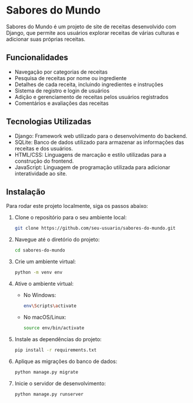 # Sabores do Mundo

Sabores do Mundo é um projeto de site de receitas desenvolvido com Django, que permite aos usuários explorar receitas de várias culturas e adicionar suas próprias receitas. 

## Funcionalidades

- Navegação por categorias de receitas
- Pesquisa de receitas por nome ou ingrediente
- Detalhes de cada receita, incluindo ingredientes e instruções
- Sistema de registro e login de usuários
- Adição e gerenciamento de receitas pelos usuários registrados
- Comentários e avaliações das receitas

## Tecnologias Utilizadas

- Django: Framework web utilizado para o desenvolvimento do backend.
- SQLite: Banco de dados utilizado para armazenar as informações das receitas e dos usuários.
- HTML/CSS: Linguagens de marcação e estilo utilizadas para a construção do frontend.
- JavaScript: Linguagem de programação utilizada para adicionar interatividade ao site.

## Instalação

Para rodar este projeto localmente, siga os passos abaixo:

1. Clone o repositório para o seu ambiente local:
    ```bash
    git clone https://github.com/seu-usuario/sabores-do-mundo.git
    ```

2. Navegue até o diretório do projeto:
    ```bash
    cd sabores-do-mundo
    ```

3. Crie um ambiente virtual:
    ```bash
    python -m venv env
    ```

4. Ative o ambiente virtual:
    - No Windows:
        ```bash
        env\Scripts\activate
        ```
    - No macOS/Linux:
        ```bash
        source env/bin/activate
        ```

5. Instale as dependências do projeto:
    ```bash
    pip install -r requirements.txt
    ```

6. Aplique as migrações do banco de dados:
    ```bash
    python manage.py migrate
    ```

7. Inicie o servidor de desenvolvimento:
    ```bash
    python manage.py runserver
    ```
